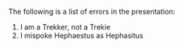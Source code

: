 The following is a list of errors in the presentation:


1. I am a Trekker, not a Trekie
2. I mispoke Hephaestus as Hephasitus
